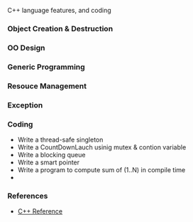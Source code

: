 C++ language features, and coding

### Object Creation & Destruction

### OO Design

### Generic Programming

### Resouce Management


### Exception

### Coding
* Write a thread-safe singleton
* Write a CountDownLauch usinig mutex & contion variable
* Write a blocking queue
* Write a smart pointer
* Write a program to compute sum of (1..N) in compile time
* 

### References
* [C++ Reference](http://www.cplusplus.com/reference)

